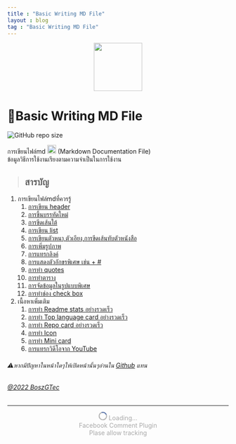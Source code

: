 ```yaml
---
title : "Basic Writing MD File"
layout : blog
tag : "Basic Writing MD File"
---
```

<center>
 <img height="110px" src="https://camo.githubusercontent.com/7f65f69ad22ee0caca8ef19a8ba38d94f768b27bcd6b26e3440a429e1d54cfbf/68747470733a2f2f63646e2e737667706f726e2e636f6d2f6c6f676f732f6d61726b646f776e2e737667" />
</center>

<div id="fb-root"></div>
<script async defer crossorigin="anonymous" src="https://connect.facebook.net/th_TH/sdk.js#xfbml=1&version=v14.0" nonce="FgRuN8lM"></script>

# 👻Basic Writing MD File
![GitHub repo size](https://img.shields.io/github/repo-size/BoszGTec/Basic-Writing-MD-File-Pb?color=f0f0f0&logo=Github&label=Repo%20size)

การเขียนไฟล์md <img height="20px" src="https://camo.githubusercontent.com/7f65f69ad22ee0caca8ef19a8ba38d94f768b27bcd6b26e3440a429e1d54cfbf/68747470733a2f2f63646e2e737667706f726e2e636f6d2f6c6f676f732f6d61726b646f776e2e737667" />
(Markdown Documentation File)<br>
ข้อมูลวิธีการใช้งานเรียงตามความจำเป็นในการใช้งาน
> ## สารบัญ
   1. การเขียนไฟล์mdที่ควรรู้
      1. [การเขียน header](Basic_Writing_MD_File_Pb-ที-ควรรู-1-การเขียน_header)
      2. [การขึ้นบรรทัดใหม่](Basic_Writing_MD_File_Pb-ที-ควรรู-2-การขึ-นบรรทัดใหม.html)
      3. [การขีดเส้นใต้](Basic_Writing_MD_File_Pb-ที-ควรรู-3-การขีดเสนใต.html)
      4. [การเขียน list](Basic_Writing_MD_File_Pb-ที-ควรรู-4-การเขียน_list.html)
      5. [การเขียนตัวหนา,ตัวเอียง,การขีดเส้นทับตัวหนังสือ](Basic_Writing_MD_File_Pb-ที-ควรรู-5-การเขียนตัวหนา_ตัวเอียง_การขีดเส-นทับตัวหนังสือ.html)
      6. [การเพิ่มรูปภาพ](Basic_Writing_MD_File_Pb-ที-ควรรู-6-การเพิ-มรูปภาพ.html)
      7. [การแทรกลิงค์](Basic_Writing_MD_File_Pb-ที-ควรรู-7-การแทรกลิงค์.html)
      8. [การแสดงตัวอักขรพิเศษ เช่น + #](Basic_Writing_MD_File_Pb-ที-ควรรู-8-การแสดงตัวอักขรพิเศษ_เช-น_%2B_%23.html)
      9. [การทำ quotes](Basic_Writing_MD_File_Pb-ที-ควรรู-9-การทำ_quotes.html)
      10. [การทำตาราง](Basic_Writing_MD_File_Pb-ที-ควรรู-910-การทำตาราง.html)
      11. [การจัดข้อมูลในรูปแบบพิเศษ](Basic_Writing_MD_File_Pb-ที-ควรรู-911-การจัดข-อมูลในรูปแบบพิเศษ.html)
      12. [การทำช่อง check box](Basic_Writing_MD_File_Pb-ที-ควรรู-912-การทำช่องcheck_box.html)
   2. เนื้อหาเพิ่มเติม
      1. [การทำ Readme stats อย่างรวดเร็ว](เพิ่มเติม/1-การทำReadme_stats.html)
      2. [การทำ Top language card อย่างรวดเร็ว](เพิ่มเติม/2-การทำTop_language_card.html)
      3. [การทำ Repo card อย่างรวดเร็ว](เพิ่มเติม/3-การทำRepo_card.html)
      4. [การทำ Icon](เพิ่มเติม/4-การทำIcon.html)
      5. [การทำ Mini card](เพิ่มเติม/5-การทำMini_card.html)
      6. [การแทรกวิดีโอจาก YouTube](เพิ่มเติม/6-การแทรกวิดีโอจากYouTube.html)

###### ⚠️หากมีปัญหาในหน้าใดๆให้เปิดหน้านั้นๆอ่านใน [Github](https://github.com/BoszGTec/Basic-Writing-MD-File-Pb) แทน
###### [@2022 BoszGTec](https://github.com/BoszGTec)
---

<div class="fb-comments" data-href="https://boszgtec.github.io/Basic-Writing-MD-File-Pb/" data-width="100%" data-numposts="5"></div>

<div id="load">
  <style>
  @keyframes spin{to{transform:rotate(360deg)}}.loading{--innercolor:#385898;--mcolor:darkgray}#loadingcycle{width:15px;height:15px;border:solid 2px var(--mcolor);border-top:solid 2px var(--innercolor);border-radius:50%;animation:spin 1s infinite linear}.loading>span{display:inline-block;color:var(--mcolor)}
  </style>
  <center>
  <div class="loading" >
    <span id="loadingcycle" ></span> 
    <span>Loading...</span>
  </div>
  <div class="loading" >
   <span>Facebook Comment Plugin</span>
   <br />
   <span>Plase allow tracking</span>
  </div>
 </center>
</div>
<script>
 var check_fbcm = setInterval(
 ()=>{
  if(document.getElementsByClassName("fb-comments")[0].innerHTML != ""){ document.getElementById("load").remove(); clearInterval(check_fbcm); }
 },1000)
</script>

